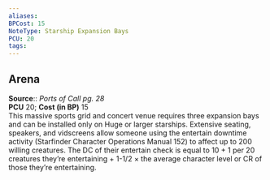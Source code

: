 ```yaml
---
aliases: 
BPCost: 15
NoteType: Starship Expansion Bays
PCU: 20
tags: 
---
```


## Arena

**Source**:: _Ports of Call pg. 28_  
**PCU** 20; **Cost (in BP)** 15  
This massive sports grid and concert venue requires three expansion bays and can be installed only on Huge or larger starships. Extensive seating, speakers, and vidscreens allow someone using the entertain downtime activity (Starfinder Character Operations Manual 152) to affect up to 200 willing creatures. The DC of their entertain check is equal to 10 + 1 per 20 creatures they’re entertaining + 1-1/2 × the average character level or CR of those they’re entertaining.
